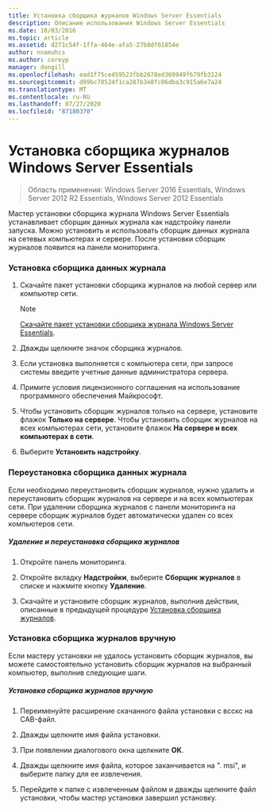 ```yaml
---
title: Установка сборщика журналов Windows Server Essentials
description: Описание использования Windows Server Essentials
ms.date: 10/03/2016
ms.topic: article
ms.assetid: d271c54f-1ffa-464e-afa5-27b8df61854e
author: nnamuhcs
ms.author: coreyp
manager: dongill
ms.openlocfilehash: ead1f75ce459523fbb2678ed369949f679fb3124
ms.sourcegitcommit: d99bc78524f1ca287b3e8fc06dba3c915a6e7a24
ms.translationtype: MT
ms.contentlocale: ru-RU
ms.lasthandoff: 07/27/2020
ms.locfileid: "87180370"
---
```

# <a name="install-the-windows-server-essentials-log-collector"></a>Установка сборщика журналов Windows Server Essentials

>Область применения: Windows Server 2016 Essentials, Windows Server 2012 R2 Essentials, Windows Server 2012 Essentials

Мастер установки сборщика журнала Windows Server Essentials устанавливает сборщик данных журнала как надстройку панели запуска. Можно установить и использовать сборщик данных журнала на сетевых компьютерах и сервере. После установки сборщик журналов появится на панели мониторинга.

###  <a name="to-install-the-log-collector"></a><a name="BKMK_ToInstall"></a>Установка сборщика данных журнала

1.  Скачайте пакет установки сборщика журналов на любой сервер или компьютер сети.

    > [!NOTE]
    > [Скачайте пакет установки сборщика журнала Windows Server Essentials](https://www.microsoft.com/download/details.aspx?id=34821).

2.  Дважды щелкните значок сборщика журналов.

3.  Если установка выполняется с компьютера сети, при запросе системы введите учетные данные администратора сервера.

4.  Примите условия лицензионного соглашения на использование программного обеспечения Майкрософт.

5.  Чтобы установить сборщик журналов только на сервере, установите флажок **Только на сервере**. Чтобы установить сборщик журналов на всех компьютерах сети, установите флажок **На сервере и всех компьютерах в сети**.

6.  Выберите **Установить надстройку**.

###  <a name="reinstalling-the-log-collector"></a><a name="BKMK_Reinstall"></a>Переустановка сборщика данных журнала
 Если необходимо переустановить сборщик журналов, нужно удалить и переустановить сборщик журналов на сервере и на всех компьютерах сети. При удалении сборщика журналов с панели мониторинга на сервере сборщик журналов будет автоматически удален со всех компьютеров сети.

##### <a name="to-uninstall-and-reinstall-the-log-collector"></a>Удаление и переустановка сборщика журналов

1.  Откройте панель мониторинга.

2.  Откройте вкладку **Надстройки**, выберите **Сборщик журналов** в списке и нажмите кнопку **Удаление**.

3.  Скачайте и установите сборщик журналов, выполнив действия, описанные в предыдущей процедуре [Установка сборщика журналов](Install-the-Windows-Server-Essentials-Log-Collector.md#BKMK_ToInstall).

### <a name="manually-install-the-log-collector"></a>Установка сборщика журналов вручную
 Если мастеру установки не удалось установить сборщик журналов, вы можете самостоятельно установить сборщик журналов на выбранный компьютер, выполнив следующие шаги.

##### <a name="to-manually-install-the-log-collector"></a>Установка сборщика журналов вручную

1.  Переименуйте расширение скачанного файла установки с всскс на CAB-файл.

2.  Дважды щелкните имя файла установки.

3.  При появлении диалогового окна щелкните **ОК**.

4.  Дважды щелкните имя файла, которое заканчивается на ". msi", и выберите папку для ее извлечения.

5.  Перейдите к папке с извлеченным файлом и дважды щелкните файл установки, чтобы мастер установки завершил установку.
